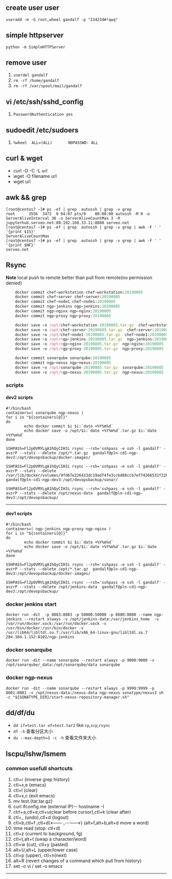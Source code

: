 ## create user user
`useradd -m -G root,wheel gandalf -p "234234#!qwq"`

## simple httpserver
`python -m SimpleHTTPServer`

## remove user
1. `userdel gandalf`
2.  `rm -rf /home/gandalf`
3.  `rm -rf /var/spool/mail/gandalf`

## vi /etc/ssh/sshd_config
1.  `PasswordAuthentication yes`
## sudoedit /etc/sudoers
1.  `%wheel  ALL=(ALL)       NOPASSWD: ALL`

## curl & wget
- curl -O -C -L url
- wget -O filename url
- wget url

## awk && grep 
```
[root@centos7 ~]# ps -ef | grep  autossh | grep -v grep
root      3556  3472  0 04:07 pts/0    00:00:00 autossh -M 0 -o ServerAliveInterval 30 -o ServerAliveCountMax 3 -R jupyterhub.serveo.net:80:192.168.33.11:8888 serveo.net
[root@centos7 ~]# ps -ef | grep  autossh | grep -v grep | awk -F ' ' '{print $15}'
ServerAliveCountMax
[root@centos7 ~]# ps -ef | grep  autossh | grep -v grep | awk -F ' ' '{print $NF}'
serveo.net

```
## Rsync
**Note** local push to remote better than pull from remote(no permission denied)

```ruby
    docker commit chef-workstation chef-workstation:20190805
    docker commit chef-server chef-server:20190805
    docker commit chef-node1 chef-node1:20190805
    docker commit ngp-jenkins ngp-jenkins:20190805
    docker commit ngp-nginx ngp-nginx:20190805
    docker commit ngp-proxy ngp-proxy:20190805

    docker save -o /opt/chef-workstation-20190805.tar.gz  chef-workstation:20190805
    docker save -o /opt/chef-server-20190805.tar.gz  chef-server:20190805
    docker save -o /opt/chef-node1-20190805.tar.gz  chef-node1:20190805
    docker save -o /opt/ngp-jenkins-20190805.tar.gz  ngp-jenkins:20190805
    docker save -o /opt/ngp-nginx-20190805.tar.gz  ngp-nginx:20190805
    docker save -o /opt/ngp-proxy-20190805.tar.gz  ngp-proxy:20190805

    docker commit sonarqube sonarqube:20190805
    docker commit ngp-nexus ngp-nexus:20190805
    docker save -o /opt/sonarqube-20190805.tar.gz  sonarqube:20190805
    docker save -o /opt/ngp-nexus-20190805.tar.gz  ngp-nexus:20190805
```
### scripts
#### dev2 scripts
```shell
#!/bin/bash
containers=( sonarqube ngp-nexus )
for i in "${containers[@]}"
do
        echo docker commit $i $i:`date +%Y%m%d`
        echo docker save -o /opt/$i:`date +%Y%m%d`.tar.gz $i:`date +%Y%m%d`
done

SSHPASS=Fl2pOVMYLgA1hQyCIH3i rsync --rsh='sshpass -e ssh -l gandalf' -avzrP --stats --delete /opt/*.tar.gz  gandalf@pln-cd1-ngp-dev3:/opt/devopsbackup/docker-images/

SSHPASS=Fl2pOVMYLgA1hQyCIH3i rsync --rsh='sshpass -e ssh -l gandalf' -avzrP --stats --delete  /var/lib/docker/volumes/9fd67e226413dc19adf4fe3ccbd88ccb7ef74266532f2268742b814a298e89b9  gandalf@pln-cd1-ngp-dev3:/opt/devopsbackup/sonar/

SSHPASS=Fl2pOVMYLgA1hQyCIH3i rsync --rsh='sshpass -e ssh -l gandalf' -avzrP --stats --delete /opt/nexus-data  gandalf@pln-cd1-ngp-dev3:/opt/devopsbackup/
```
---

#### dev1 scripts
```shell
#!/bin/bash
containers=( ngp-jenkins ngp-proxy ngp-nginx )
for i in "${containers[@]}"
do
        echo docker commit $i $i:`date +%Y%m%d`
        echo docker save -o /opt/$i:`date +%Y%m%d`.tar.gz $i:`date +%Y%m%d`
done

SSHPASS=Fl2pOVMYLgA1hQyCIH3i rsync --rsh='sshpass -e ssh -l gandalf' -avzrP --stats --delete /opt/*.tar.gz  gandalf@pln-cd1-ngp-dev3:/opt/devopsbackup/docker-images/

SSHPASS=Fl2pOVMYLgA1hQyCIH3i rsync --rsh='sshpass -e ssh -l gandalf' -avzrP --stats --delete /opt/jenkins-data  gandalf@pln-cd1-ngp-dev3:/opt/devopsbackup/
```
### docker jenkins start
`docker run -dit  -p 8083:8083 -p 50000:50000 -p 8080:8080 --name ngp-jenkins --restart always -v /opt/jenkins-data:/var/jenkins_home  -v /var/run/docker.sock:/var/run/docker.sock -v /usr/bin/docker:/usr/bin/docker -v /usr/lib64/libltdl.so.7:/usr/lib/x86_64-linux-gnu/libltdl.so.7   204.104.1.152:8102/ngp-jenkins `

### docker sonarqube
`docker run -dit --name sonarqube --restart always -p 9000:9000 -v /opt/sonarqube/_data:/opt/sonarqube/data sonarqube`

### docker ngp-nexus
`docker run -dit --name sonarqube --restart always -p 9999:9999 -p 8081:8081 -v /opt/nexus-data:/nexus-data ngp-nexus sonatype/nexus3 sh -c "${SONATYPE_DIR}/start-nexus-repository-manager.sh"`


## dd/df/du
- `dd if=test.tar of=test.tar2` like `cp`,`scp`,`rsync`
- `df -h`   查看分区大小
- `du --max-depth=1 -c -h` 查看文件夹大小

## lscpu/lshw/lsmem

### common usefull shortcuts

1. ctl+r (inverse grep history)
2. ctl+x,e (emacs)
3. ctl+l  (clear)
4. ctl+x,c (exit  emacs)
5. mv test.{tar,tar.gz}
6. curl ifconfig.me (external IP)-- hostname -I
7. ctrl+a,ctl+e,ctl+u(clear before cursor),ctl+k (clear after)
8. ctl+_ (undo),ctl+d (logout)
9. ctl+b,ctl+f ,ctl+d(<--- ,----->) (alt+f,alt+b,alt+d move a word)
10. time read (stop: ctl+d)
11. ctl+z (current to background, fg)
12. ctl+t,alt+t (swap a character/word)
13. ctl+w (cut), ctl+y (pasted)
14. alt+U,alt+L (upper/lower case)
15. ctl+p (upper), ctl+n(next)
16. alt+R (revert changes of a command which pull from history) 
17. set -o vi / set -o emacs

---



